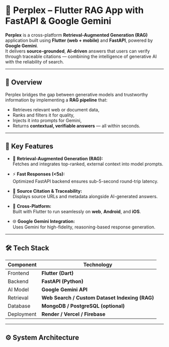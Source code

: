 # 🤖 Perplex – Flutter RAG App with FastAPI & Google Gemini

**Perplex** is a cross-platform **Retrieval-Augmented Generation (RAG)** application built using **Flutter (web + mobile)** and **FastAPI**, powered by **Google Gemini**.  
It delivers **source-grounded**, **AI-driven** answers that users can verify through traceable citations — combining the intelligence of generative AI with the reliability of search.

---

## 🌟 Overview

Perplex bridges the gap between generative models and trustworthy information by implementing a **RAG pipeline** that:
- Retrieves relevant web or document data,
- Ranks and filters it for quality,
- Injects it into prompts for Gemini,
- Returns **contextual, verifiable answers** — all within seconds.

---

## 🧠 Key Features

- 🔎 **Retrieval-Augmented Generation (RAG):**  
  Fetches and integrates top-ranked, external context into model prompts.

- ⚡ **Fast Responses (<5s):**  
  Optimized FastAPI backend ensures sub-5-second round-trip latency.

- 🧩 **Source Citation & Traceability:**  
  Displays source URLs and metadata alongside AI-generated answers.

- 📱 **Cross-Platform:**  
  Built with Flutter to run seamlessly on **web**, **Android**, and **iOS**.

- 🌐 **Google Gemini Integration:**  
  Uses Gemini for high-fidelity, reasoning-based response generation.

---

## 🛠️ Tech Stack

| Component | Technology |
|------------|-------------|
| Frontend | **Flutter (Dart)** |
| Backend | **FastAPI (Python)** |
| AI Model | **Google Gemini API** |
| Retrieval | **Web Search / Custom Dataset Indexing (RAG)** |
| Database | **MongoDB / PostgreSQL (optional)** |
| Deployment | **Render / Vercel / Firebase** |

---

## ⚙️ System Architecture

